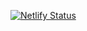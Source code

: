 [![Netlify Status](https://api.netlify.com/api/v1/badges/8892e06e-bbe0-48ea-995d-6f42db83cbc7/deploy-status?branch=main)](https://app.netlify.com/sites/justwild/deploys)
